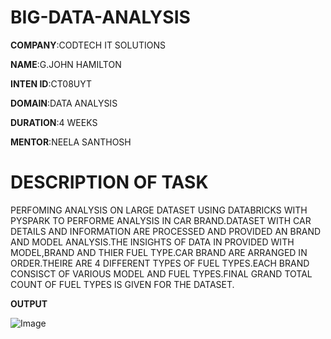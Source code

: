 # BIG-DATA-ANALYSIS

**COMPANY**:CODTECH IT SOLUTIONS

**NAME**:G.JOHN HAMILTON

**INTEN ID**:CT08UYT

**DOMAIN**:DATA ANALYSIS

**DURATION**:4 WEEKS

**MENTOR**:NEELA SANTHOSH

# DESCRIPTION OF TASK 

   PERFOMING ANALYSIS ON LARGE DATASET USING DATABRICKS WITH PYSPARK TO PERFORME ANALYSIS IN CAR BRAND.DATASET WITH CAR DETAILS AND INFORMATION ARE  PROCESSED AND PROVIDED AN BRAND AND MODEL ANALYSIS.THE INSIGHTS OF DATA IN PROVIDED WITH MODEL,BRAND AND THIER FUEL TYPE.CAR BRAND ARE ARRANGED IN ORDER.THEIRE ARE 4 DIFFERENT TYPES OF FUEL TYPES.EACH BRAND CONSISCT OF VARIOUS MODEL AND FUEL TYPES.FINAL GRAND TOTAL COUNT OF FUEL TYPES IS GIVEN FOR THE DATASET.

   **OUTPUT**
   
![Image](https://github.com/user-attachments/assets/2f3d2ffe-f29c-469c-ad1a-b22c685e9788)
